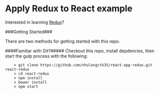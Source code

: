 # Apply Redux to React example

Interested in learning [Redux](https://www.udemy.com/react-redux/)?

###Getting Started###

There are two methods for getting started with this repo.

####Familiar with Git?#####
Checkout this repo, install depdencies, then start the gulp process with the following:

```
	> git clone https://github.com/nhulongctk35/react-app-redux.git react-redux
	> cd react-redux
	> npm install
    > bower install
	> npm start
```
